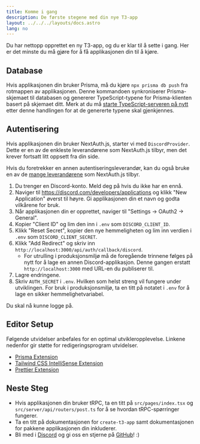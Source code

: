 ```yaml
---
title: Komme i gang
description: De første stegene med din nye T3-app
layout: ../../../layouts/docs.astro
lang: no
---
```


Du har nettopp opprettet en ny T3-app, og du er klar til å sette i gang. Her er det minste du må gjøre for å få applikasjonen din til å kjøre.

## Database

Hvis applikasjonen din bruker Prisma, må du kjøre `npx prisma db push` fra rotmappen av applikasjonen. Denne kommandoen synkroniserer Prisma-skjemaet til databasen og genererer TypeScript-typene for Prisma-klienten basert på skjemaet ditt. Merk at du må [starte TypeScript-serveren på nytt](https://tinytip.co/tips/vscode-restart-ts/) etter denne handlingen for at de genererte typene skal gjenkjennes.

## Autentisering

Hvis applikasjonen din bruker NextAuth.js, starter vi med `DiscordProvider`. Dette er en av de enkleste leverandørene som NextAuth.js tilbyr, men det krever fortsatt litt oppsett fra din side.

Hvis du foretrekker en annen autentiseringsleverandør, kan du også bruke en av de [mange leverandørene](https://next-auth.js.org/providers/) som NextAuth.js tilbyr.

1. Du trenger en Discord-konto. Meld deg på hvis du ikke har en ennå.
2. Naviger til https://discord.com/developers/applications og klikk "New Application" øverst til høyre. Gi applikasjonen din et navn og godta vilkårene for bruk.
3. Når applikasjonen din er opprettet, naviger til "Settings → OAuth2 → General".
4. Kopier "Client ID" og lim den inn i `.env` som `DISCORD_CLIENT_ID`.
5. Klikk "Reset Secret", kopier den nye hemmeligheten og lim inn verdien i `.env` som `DISCORD_CLIENT_SECRET`.
6. Klikk "Add Redirect" og skriv inn `http://localhost:3000/api/auth/callback/discord`.
   - For utrulling i produksjonsmiljø må de foregående trinnene følges på nytt for å lage en annen Discord-applikasjon. Denne gangen erstatt `http://localhost:3000` med URL-en du publiserer til.
7. Lagre endringene.
8. Skriv `AUTH_SECRET` i `.env`. Hvilken som helst streng vil fungere under utviklingen. For bruk i produksjonsmiljø, ta en titt på notatet i `.env` for å lage en sikker hemmelighetvariabel.

Du skal nå kunne logge på.

## Editor Setup

Følgende utvidelser anbefales for en optimal utvikleropplevelse. Linkene nedenfor gir støtte for redigeringsprogram utvidelser.

- [Prisma Extension](https://www.prisma.io/docs/guides/development-environment/editor-setup)
- [Tailwind CSS IntelliSense Extension](https://tailwindcss.com/docs/editor-setup)
- [Prettier Extension](https://prettier.io/docs/en/editors.html)

## Neste Steg

- Hvis applikasjonen din bruker tRPC, ta en titt på `src/pages/index.tsx` og `src/server/api/routers/post.ts` for å se hvordan tRPC-spørringer fungerer.
- Ta en titt på dokumentasjonen for `create-t3-app` samt dokumentasjonen for pakkene applikasjonen din inkluderer.
- Bli med i [Discord](https://t3.gg/discord) og gi oss en stjerne på [GitHub](https://github.com/t3-oss/create-t3-app)! :)
